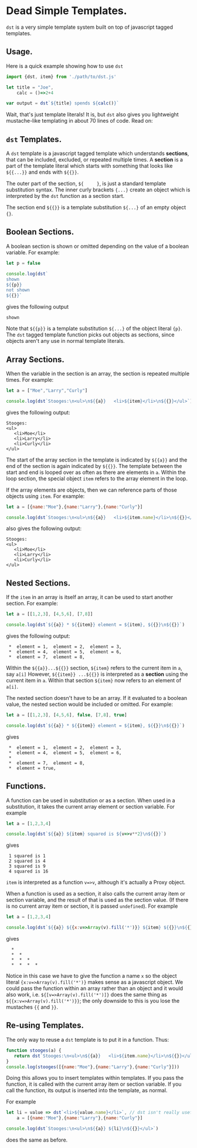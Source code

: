# Dead Simple Templates.

`dst` is a very simple template system built on top of javascript tagged templates.

## Usage.

Here is a quick example showing how to use `dst`

```javascript
import {dst, item} from './path/to/dst.js'

let title = "Joe",
    calc = ()=>2+4

var output = dst`${title} spends ${calc()}`
```

Wait, that's just template literals! It is, but `dst` also gives you lightweight mustache-like templating in about 70 lines of code. Read on:

## `dst` Templates.

A `dst` template is a javascript tagged template which understands **sections**, that can be included, excluded, or repeated multiple times. A **section** is a part of the template literal which starts with something that looks like `${{...}}` and ends with `${{}}`.

The outer part of the section, `${     }`, is just a standard template substitution syntax. The inner curly brackets `{...}` create an object which is interpreted by the `dst` function as a section start.

The section end `${{}}` is a template substitution `${...}` of an empty object `{}`.

## Boolean Sections.
A boolean section is shown or omitted depending on the value of a boolean variable. For example:
```javascript
let p = false

console.log(dst`
shown
${{p}}
not shown
${{}}`
```
gives the following output

```
shown

```
Note that `${{p}}` is a template substitution `${...}` of the object literal `{p}`. The `dst` tagged template function picks out objects as sections, since objects aren't any use in normal template literals.

## Array Sections.

When the variable in the section is an array, the section is repeated multiple times. For example:

```javascript
let a = ["Moe","Larry","Curly"]

console.log(dst`Stooges:\n<ul>\n${{a}}   <li>${item}</li>\n${{}}</ul>`)
```
gives the following output:

```
Stooges:
<ul>
   <li>Moe</li>
   <li>Larry</li>
   <li>Curly</li>
</ul>
```
The start of the array section in the template is indicated by `${{a}}` and the end of the section is again indicated by `${{}}`. The template between the start and end is looped over as often as there are elements in `a`. Within the loop section, the special object `item` refers to the array element in the loop. 

If the array elements are objects, then we can reference parts of those objects using `item`. For example:

```javascript
let a = [{name:"Moe"},{name:"Larry"},{name:"Curly"}]

console.log(dst`Stooges:\n<ul>\n${{a}}   <li>${item.name}</li>\n${{}}</ul>`)
```
also gives the following output:

```
Stooges:
<ul>
   <li>Moe</li>
   <li>Larry</li>
   <li>Curly</li>
</ul>
```

## Nested Sections.

If the `item` in an array is itself an array, it can be used to start another section. For example:

```javascript
let a = [[1,2,3], [4,5,6], [7,8]]

console.log(dst`${{a}} * ${{item}} element = ${item}, ${{}}\n${{}}`)
```

gives the following output:

```
 *  element = 1,  element = 2,  element = 3, 
 *  element = 4,  element = 5,  element = 6, 
 *  element = 7,  element = 8, 
```

Within the `${{a}}...${{}}` section, `${item}` refers to the current item in `a`, say `a[i]` However, `${{item}} ...${{}}` is interpreted as a **section** using the current item in `a`. Within that section `${item}` now refers to an element of `a[i]`.

The nexted section doesn't have to be an array. If it evaluated to a boolean value, the nested section would be included or omitted. For example:

```javascript
let a = [[1,2,3], [4,5,6], false, [7,8], true]

console.log(dst`${{a}} * ${{item}} element = ${item}, ${{}}\n${{}}`)
```

gives

```
 *  element = 1,  element = 2,  element = 3, 
 *  element = 4,  element = 5,  element = 6, 
 * 
 *  element = 7,  element = 8, 
 *  element = true, 
```

## Functions.

A function can be used in substitution or as a section. When used in a substitution, it takes the current array element or section variable. For example

```javascript
let a = [1,2,3,4]

console.log(dst`${{a}} ${item} squared is ${v=>v**2}\n${{}}`)
```
gives
```
 1 squared is 1
 2 squared is 4
 3 squared is 9
 4 squared is 16
```

`item` is interpreted as a function `v=>v`, although it's actually a Proxy object.

When a function is used as a section, it also calls the current array item or section variable, and the result of that is used as the section value. (If there is no current array item or section, it is passed `undefined`). For example
```javascript
let a = [1,2,3,4]

console.log(dst`${{a}} ${{x:v=>Array(v).fill('*')}} ${item} ${{}}\n${{}}`)
```
gives
```
  * 
  *  * 
  *  *  * 
  *  *  *  * 
```

Notice in this case we have to give the function a name `x` so the object literal `{x:v=>Array(v).fill('*')}` makes sense as a javascript object. We could pass the function within an array rather than an object and it would also work, i.e. ``${[v=>Array(v).fill('*')]}`` does the same thing as `${{x:v=>Array(v).fill('*')}}`; the only downside to this is you lose the mustaches `{{` and `}}`. 

## Re-using Templates.

The only way to reuse a `dst` template is to put it in a function. Thus:

```javascript
function stooges(a) {
   return dst`Stooges:\n<ul>\n${{a}}   <li>${item.name}</li>\n${{}}</ul>`
}
console.log(stooges([{name:"Moe"},{name:"Larry"},{name:"Curly"}]))
```

Doing this allows you to insert templates within templates. If you pass the function, it is called with the current array item or section variable. If you call the function, its output is inserted into the template, as normal.

For example
```javascript
let li = value => dst`<li>${value.name}</li>`, // dst isn't really useful here
    a = [{name:"Moe"},{name:"Larry"},{name:"Curly"}]

console.log(dst`Stooges:\n<ul>\n${{a}} ${li}\n${{}}</ul>`)
```
does the same as before.